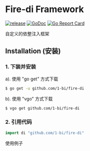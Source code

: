 # Fire-di Framework

[![release](https://img.shields.io/badge/release%20-v0.1.6-red.svg)](https://github.com/1-bi/fire-di/releases)
[![GoDoc](https://godoc.org/github.com/1-bi/fire-di?status.svg)](https://godoc.org/github.com/1-bi/fire-di)
[![Go Report Card](https://goreportcard.com/badge/github.com/1-bi/fire-di)](https://goreportcard.com/report/github.com/1-bi/fire-di)

自定义的依整注入框架


## Installation (安装)


### 1. 下装并安装

a). 使用 "go get" 方式下载
```sh
$ go get -u github.com/1-bi/fire-di
```

b). 使用 "vgo" 方式下载
```sh
$ vgo get github.com/1-bi/fire-di
```

### 2. 引用代码

```go
import di "github.com/1-bi/fire-di"
```


使用例子



